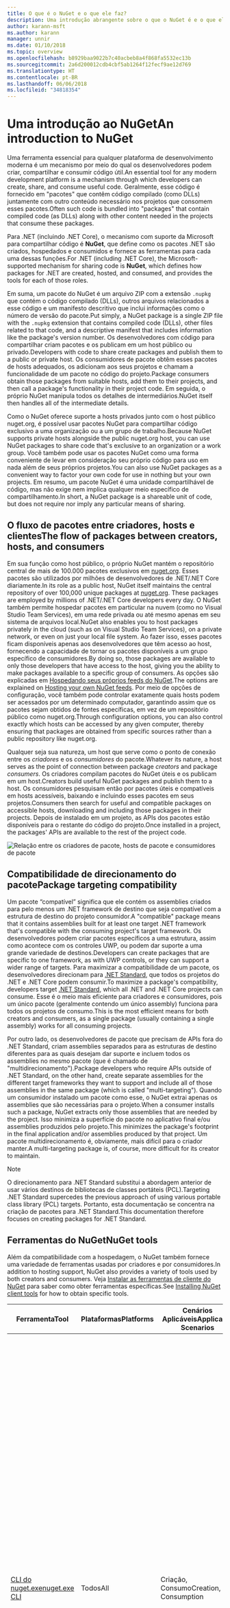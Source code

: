 ```yaml
---
title: O que é o NuGet e o que ele faz?
description: Uma introdução abrangente sobre o que o NuGet é e o que ele faz
author: karann-msft
ms.author: karann
manager: unnir
ms.date: 01/10/2018
ms.topic: overview
ms.openlocfilehash: b8929baa9022b7c40acbeb8a4f868fa5532ec13b
ms.sourcegitcommit: 2a6d200012cdb4cbf5ab1264f12fecf9ae12d769
ms.translationtype: HT
ms.contentlocale: pt-BR
ms.lasthandoff: 06/06/2018
ms.locfileid: "34818354"
---
```

# <a name="an-introduction-to-nuget"></a><span data-ttu-id="0a895-103">Uma introdução ao NuGet</span><span class="sxs-lookup"><span data-stu-id="0a895-103">An introduction to NuGet</span></span>

<span data-ttu-id="0a895-104">Uma ferramenta essencial para qualquer plataforma de desenvolvimento moderna é um mecanismo por meio do qual os desenvolvedores podem criar, compartilhar e consumir código útil.</span><span class="sxs-lookup"><span data-stu-id="0a895-104">An essential tool for any modern development platform is a mechanism through which developers can create, share, and consume useful code.</span></span> <span data-ttu-id="0a895-105">Geralmente, esse código é fornecido em "pacotes" que contêm código compilado (como DLLs) juntamente com outro conteúdo necessário nos projetos que consomem esses pacotes.</span><span class="sxs-lookup"><span data-stu-id="0a895-105">Often such code is bundled into "packages" that contain compiled code (as DLLs) along with other content needed in the projects that consume these packages.</span></span>

<span data-ttu-id="0a895-106">Para .NET (incluindo .NET Core), o mecanismo com suporte da Microsoft para compartilhar código é **NuGet**, que define como os pacotes .NET são criados, hospedados e consumidos e fornece as ferramentas para cada uma dessas funções.</span><span class="sxs-lookup"><span data-stu-id="0a895-106">For .NET (including .NET Core), the Microsoft-supported mechanism for sharing code is **NuGet**, which defines how packages for .NET are created, hosted, and consumed, and provides the tools for each of those roles.</span></span>

<span data-ttu-id="0a895-107">Em suma, um pacote do NuGet é um arquivo ZIP com a extensão `.nupkg` que contém o código compilado (DLLs), outros arquivos relacionados a esse código e um manifesto descritivo que inclui informações como o número de versão do pacote.</span><span class="sxs-lookup"><span data-stu-id="0a895-107">Put simply, a NuGet package is a single ZIP file with the `.nupkg` extension that contains compiled code (DLLs), other files related to that code, and a descriptive manifest that includes information like the package's version number.</span></span> <span data-ttu-id="0a895-108">Os desenvolvedores com código para compartilhar criam pacotes e os publicam em um host público ou privado.</span><span class="sxs-lookup"><span data-stu-id="0a895-108">Developers with code to share create packages and publish them to a public or private host.</span></span> <span data-ttu-id="0a895-109">Os consumidores de pacote obtêm esses pacotes de hosts adequados, os adicionam aos seus projetos e chamam a funcionalidade de um pacote no código do projeto.</span><span class="sxs-lookup"><span data-stu-id="0a895-109">Package consumers obtain those packages from suitable hosts, add them to their projects, and then call a package's functionality in their project code.</span></span> <span data-ttu-id="0a895-110">Em seguida, o próprio NuGet manipula todos os detalhes de intermediários.</span><span class="sxs-lookup"><span data-stu-id="0a895-110">NuGet itself then handles all of the intermediate details.</span></span>

<span data-ttu-id="0a895-111">Como o NuGet oferece suporte a hosts privados junto com o host público nuget.org, é possível usar pacotes NuGet para compartilhar código exclusivo a uma organização ou a um grupo de trabalho.</span><span class="sxs-lookup"><span data-stu-id="0a895-111">Because NuGet supports private hosts alongside the public nuget.org host, you can use NuGet packages to share code that's exclusive to an organization or a work group.</span></span> <span data-ttu-id="0a895-112">Você também pode usar os pacotes NuGet como uma forma conveniente de levar em consideração seu próprio código para uso em nada além de seus próprios projetos.</span><span class="sxs-lookup"><span data-stu-id="0a895-112">You can also use NuGet packages as a convenient way to factor your own code for use in nothing but your own projects.</span></span> <span data-ttu-id="0a895-113">Em resumo, um pacote NuGet é uma unidade compartilhável de código, mas não exige nem implica qualquer meio específico de compartilhamento.</span><span class="sxs-lookup"><span data-stu-id="0a895-113">In short, a NuGet package is a shareable unit of code, but does not require nor imply any particular means of sharing.</span></span>

## <a name="the-flow-of-packages-between-creators-hosts-and-consumers"></a><span data-ttu-id="0a895-114">O fluxo de pacotes entre criadores, hosts e clientes</span><span class="sxs-lookup"><span data-stu-id="0a895-114">The flow of packages between creators, hosts, and consumers</span></span>

<span data-ttu-id="0a895-115">Em sua função como host público, o próprio NuGet mantém o repositório central de mais de 100.000 pacotes exclusivos em [nuget.org](https://www.nuget.org). Esses pacotes são utilizados por milhões de desenvolvedores de .NET/.NET Core diariamente.</span><span class="sxs-lookup"><span data-stu-id="0a895-115">In its role as a public host, NuGet itself maintains the central repository of over 100,000 unique packages at [nuget.org](https://www.nuget.org). These packages are employed by millions of .NET/.NET Core developers every day.</span></span> <span data-ttu-id="0a895-116">O NuGet também permite hospedar pacotes em particular na nuvem (como no Visual Studio Team Services), em uma rede privada ou até mesmo apenas em seu sistema de arquivos local.</span><span class="sxs-lookup"><span data-stu-id="0a895-116">NuGet also enables you to host packages privately in the cloud (such as on Visual Studio Team Services), on a private network, or even on just your local file system.</span></span> <span data-ttu-id="0a895-117">Ao fazer isso, esses pacotes ficam disponíveis apenas aos desenvolvedores que têm acesso ao host, fornecendo a capacidade de tornar os pacotes disponíveis a um grupo específico de consumidores.</span><span class="sxs-lookup"><span data-stu-id="0a895-117">By doing so, those packages are available to only those developers that have access to the host, giving you the ability to make packages available to a specific group of consumers.</span></span> <span data-ttu-id="0a895-118">As opções são explicadas em [Hospedando seus próprios feeds do NuGet](hosting-packages/overview.md).</span><span class="sxs-lookup"><span data-stu-id="0a895-118">The options are explained on [Hosting your own NuGet feeds](hosting-packages/overview.md).</span></span> <span data-ttu-id="0a895-119">Por meio de opções de configuração, você também pode controlar exatamente quais hosts podem ser acessados por um determinado computador, garantindo assim que os pacotes sejam obtidos de fontes específicas, em vez de um repositório público como nuget.org.</span><span class="sxs-lookup"><span data-stu-id="0a895-119">Through configuration options, you can also control exactly which hosts can be accessed by any given computer, thereby ensuring that packages are obtained from specific sources rather than a public repository like nuget.org.</span></span>

<span data-ttu-id="0a895-120">Qualquer seja sua natureza, um host que serve como o ponto de conexão entre os *criadores* e os *consumidores* do pacote.</span><span class="sxs-lookup"><span data-stu-id="0a895-120">Whatever its nature, a host serves as the point of connection between package *creators* and package *consumers*.</span></span> <span data-ttu-id="0a895-121">Os criadores compilam pacotes do NuGet úteis e os publicam em um host.</span><span class="sxs-lookup"><span data-stu-id="0a895-121">Creators build useful NuGet packages and publish them to a host.</span></span> <span data-ttu-id="0a895-122">Os consumidores pesquisam então por pacotes úteis e compatíveis em hosts acessíveis, baixando e incluindo esses pacotes em seus projetos.</span><span class="sxs-lookup"><span data-stu-id="0a895-122">Consumers then search for useful and compatible packages on accessible hosts, downloading and including those packages in their projects.</span></span> <span data-ttu-id="0a895-123">Depois de instalado em um projeto, as APIs dos pacotes estão disponíveis para o restante do código do projeto.</span><span class="sxs-lookup"><span data-stu-id="0a895-123">Once installed in a project, the packages' APIs are available to the rest of the project code.</span></span>

![Relação entre os criadores de pacote, hosts de pacote e consumidores de pacote](media/nuget-roles.png)

## <a name="package-targeting-compatibility"></a><span data-ttu-id="0a895-125">Compatibilidade de direcionamento do pacote</span><span class="sxs-lookup"><span data-stu-id="0a895-125">Package targeting compatibility</span></span>

<span data-ttu-id="0a895-126">Um pacote “compatível” significa que ele contém os assemblies criados para pelo menos um .NET framework de destino que seja compatível com a estrutura de destino do projeto consumidor.</span><span class="sxs-lookup"><span data-stu-id="0a895-126">A "compatible" package means that it contains assemblies built for at least one target .NET framework that's compatible with the consuming project's target framework.</span></span> <span data-ttu-id="0a895-127">Os desenvolvedores podem criar pacotes específicos a uma estrutura, assim como acontece com os controles UWP, ou podem dar suporte a uma grande variedade de destinos.</span><span class="sxs-lookup"><span data-stu-id="0a895-127">Developers can create packages that are specific to one framework, as with UWP controls, or they can support a wider range of targets.</span></span> <span data-ttu-id="0a895-128">Para maximizar a compatibilidade de um pacote, os desenvolvedores direcionam para [.NET Standard](/dotnet/standard/net-standard), que todos os projetos do .NET e .NET Core podem consumir.</span><span class="sxs-lookup"><span data-stu-id="0a895-128">To maximize a package's compatibility, developers target [.NET Standard](/dotnet/standard/net-standard), which all .NET and .NET Core projects can consume.</span></span> <span data-ttu-id="0a895-129">Esse é o meio mais eficiente para criadores e consumidores, pois um único pacote (geralmente contendo um único assembly) funciona para todos os projetos de consumo.</span><span class="sxs-lookup"><span data-stu-id="0a895-129">This is the most efficient means for both creators and consumers, as a single package (usually containing a single assembly) works for all consuming projects.</span></span>

<span data-ttu-id="0a895-130">Por outro lado, os desenvolvedores de pacote que precisam de APIs fora do .NET Standard, criam assemblies separados para as estruturas de destino diferentes para as quais desejam dar suporte e incluem todos os assemblies no mesmo pacote (que é chamado de "multidirecionamento").</span><span class="sxs-lookup"><span data-stu-id="0a895-130">Package developers who require APIs outside of .NET Standard, on the other hand, create separate assemblies for the different target frameworks they want to support and include all of those assemblies in the same package (which is called "multi-targeting").</span></span> <span data-ttu-id="0a895-131">Quando um consumidor instalado um pacote como esse, o NuGet extrai apenas os assemblies que são necessárias para o projeto.</span><span class="sxs-lookup"><span data-stu-id="0a895-131">When a consumer installs such a package, NuGet extracts only those assemblies that are needed by the project.</span></span> <span data-ttu-id="0a895-132">Isso minimiza a superfície do pacote no aplicativo final e/ou assemblies produzidos pelo projeto.</span><span class="sxs-lookup"><span data-stu-id="0a895-132">This minimizes the package's footprint in the final application and/or assemblies produced by that project.</span></span> <span data-ttu-id="0a895-133">Um pacote multidirecionamento é, obviamente, mais difícil para o criador manter.</span><span class="sxs-lookup"><span data-stu-id="0a895-133">A multi-targeting package is, of course, more difficult for its creator to maintain.</span></span>

> [!Note]
> <span data-ttu-id="0a895-134">O direcionamento para .NET Standard substitui a abordagem anterior de usar vários destinos de bibliotecas de classes portáteis (PCL).</span><span class="sxs-lookup"><span data-stu-id="0a895-134">Targeting .NET Standard supercedes the previous approach of using various portable class library (PCL) targets.</span></span> <span data-ttu-id="0a895-135">Portanto, esta documentação se concentra na criação de pacotes para .NET Standard.</span><span class="sxs-lookup"><span data-stu-id="0a895-135">This documentation therefore focuses on creating packages for .NET Standard.</span></span>

## <a name="nuget-tools"></a><span data-ttu-id="0a895-136">Ferramentas do NuGet</span><span class="sxs-lookup"><span data-stu-id="0a895-136">NuGet tools</span></span>

<span data-ttu-id="0a895-137">Além da compatibilidade com a hospedagem, o NuGet também fornece uma variedade de ferramentas usadas por criadores e por consumidores.</span><span class="sxs-lookup"><span data-stu-id="0a895-137">In addition to hosting support, NuGet also provides a variety of tools used by both creators and consumers.</span></span> <span data-ttu-id="0a895-138">Veja [Instalar as ferramentas de cliente do NuGet](install-nuget-client-tools.md) para saber como obter ferramentas específicas.</span><span class="sxs-lookup"><span data-stu-id="0a895-138">See [Installing NuGet client tools](install-nuget-client-tools.md) for how to obtain specific tools.</span></span>

| <span data-ttu-id="0a895-139">Ferramenta</span><span class="sxs-lookup"><span data-stu-id="0a895-139">Tool</span></span> | <span data-ttu-id="0a895-140">Plataformas</span><span class="sxs-lookup"><span data-stu-id="0a895-140">Platforms</span></span> | <span data-ttu-id="0a895-141">Cenários Aplicáveis</span><span class="sxs-lookup"><span data-stu-id="0a895-141">Applicable Scenarios</span></span> | <span data-ttu-id="0a895-142">Descrição</span><span class="sxs-lookup"><span data-stu-id="0a895-142">Description</span></span> |
| --- | --- | --- | --- |
| [<span data-ttu-id="0a895-143">CLI do nuget.exe</span><span class="sxs-lookup"><span data-stu-id="0a895-143">nuget.exe CLI</span></span>](tools/nuget-exe-cli-reference.md) | <span data-ttu-id="0a895-144">Todos</span><span class="sxs-lookup"><span data-stu-id="0a895-144">All</span></span> | <span data-ttu-id="0a895-145">Criação, Consumo</span><span class="sxs-lookup"><span data-stu-id="0a895-145">Creation, Consumption</span></span> | <span data-ttu-id="0a895-146">Fornece todos os recursos do NuGet, com alguns comandos de que aplicam especificamente aos criadores de pacote, alguns somente aos consumidores e outros a ambos.</span><span class="sxs-lookup"><span data-stu-id="0a895-146">Provides all NuGet capabilities, with some commands applying specifically to package creators, some applying only to consumers, and others applying to both.</span></span> <span data-ttu-id="0a895-147">Por exemplo, os criadores de pacote usam o comando `nuget pack` para criar um pacote de vários assemblies e arquivos relacionados, os consumidores de pacote usam `nuget install` para incluir pacotes em uma pasta do projeto e todos usam `nuget config` para definir as variáveis de configuração do NuGet.</span><span class="sxs-lookup"><span data-stu-id="0a895-147">For example, package creators use the `nuget pack` command to create a package from various assemblies and related files, package consumers use `nuget install` to include packages in a project folder, and everyone uses `nuget config` to set NuGet configuration variables.</span></span> <span data-ttu-id="0a895-148">Como uma ferramenta independente de plataforma, a CLI do NuGet não interage com projetos do Visual Studio.</span><span class="sxs-lookup"><span data-stu-id="0a895-148">As a platform-agnostic tool, the NuGet CLI does not interact with Visual Studio projects.</span></span> |
| [<span data-ttu-id="0a895-149">CLI do dotnet</span><span class="sxs-lookup"><span data-stu-id="0a895-149">dotnet CLI</span></span>](tools/dotnet-Commands.md) | <span data-ttu-id="0a895-150">Todos</span><span class="sxs-lookup"><span data-stu-id="0a895-150">All</span></span> | <span data-ttu-id="0a895-151">Criação, Consumo</span><span class="sxs-lookup"><span data-stu-id="0a895-151">Creation, Consumption</span></span> | <span data-ttu-id="0a895-152">Fornece certas funcionalidades da CLI do NuGet diretamente na cadeia de ferramentas do .NET Core.</span><span class="sxs-lookup"><span data-stu-id="0a895-152">Provides certain NuGet CLI capabilities directly within the .NET Core tool chain.</span></span> <span data-ttu-id="0a895-153">Assim como ocorre com a CLI do NuGet, a CLI do dotnet não interage com projetos do Visual Studio.</span><span class="sxs-lookup"><span data-stu-id="0a895-153">As with the NuGet CLI, the dotnet CLI does not interact with Visual Studio projects.</span></span> |
| [<span data-ttu-id="0a895-154">Console do gerenciador de pacotes</span><span class="sxs-lookup"><span data-stu-id="0a895-154">Package Manager Console</span></span>](tools/package-manager-console.md) | <span data-ttu-id="0a895-155">Visual Studio no Windows</span><span class="sxs-lookup"><span data-stu-id="0a895-155">Visual Studio on Windows</span></span> | <span data-ttu-id="0a895-156">Consumo</span><span class="sxs-lookup"><span data-stu-id="0a895-156">Consumption</span></span> | <span data-ttu-id="0a895-157">Fornece [comandos do PowerShell](tools/Powershell-Reference.md) para instalar e gerenciar pacotes em projetos do Visual Studio.</span><span class="sxs-lookup"><span data-stu-id="0a895-157">Provides [PowerShell commands](tools/Powershell-Reference.md) for installing and managing packages in Visual Studio projects.</span></span> |
| [<span data-ttu-id="0a895-158">Interface do usuário do Gerenciador de Pacotes</span><span class="sxs-lookup"><span data-stu-id="0a895-158">Package Manager UI</span></span>](tools/package-manager-ui.md) | <span data-ttu-id="0a895-159">Visual Studio no Windows</span><span class="sxs-lookup"><span data-stu-id="0a895-159">Visual Studio on Windows</span></span> | <span data-ttu-id="0a895-160">Consumo</span><span class="sxs-lookup"><span data-stu-id="0a895-160">Consumption</span></span> | <span data-ttu-id="0a895-161">Fornece uma IU fácil de usar para instalar e gerenciar pacotes em projetos do Visual Studio.</span><span class="sxs-lookup"><span data-stu-id="0a895-161">Provides an easy-to-use UI for installing and managing packages in Visual Studio projects.</span></span> |
| [<span data-ttu-id="0a895-162">Gerenciar a interface do usuário do NuGet</span><span class="sxs-lookup"><span data-stu-id="0a895-162">Manage NuGet UI</span></span>](/visualstudio/mac/nuget-walkthrough) | <span data-ttu-id="0a895-163">Visual Studio para Mac</span><span class="sxs-lookup"><span data-stu-id="0a895-163">Visual Studio for Mac</span></span> | <span data-ttu-id="0a895-164">Consumo</span><span class="sxs-lookup"><span data-stu-id="0a895-164">Consumption</span></span> | <span data-ttu-id="0a895-165">Fornece uma IU fácil de usar para instalar e gerenciar pacotes em projetos do Visual Studio para Mac.</span><span class="sxs-lookup"><span data-stu-id="0a895-165">Provide an easy-to-use UI for installing and managing packages in Visual Studio for Mac projects.</span></span> |
| [<span data-ttu-id="0a895-166">MSBuild</span><span class="sxs-lookup"><span data-stu-id="0a895-166">MSBuild</span></span>](reference/msbuild-targets.md) | <span data-ttu-id="0a895-167">Windows</span><span class="sxs-lookup"><span data-stu-id="0a895-167">Windows</span></span> | <span data-ttu-id="0a895-168">Criação, Consumo</span><span class="sxs-lookup"><span data-stu-id="0a895-168">Creation, Consumption</span></span> | <span data-ttu-id="0a895-169">Fornece a capacidade de criar e restaurar os pacotes usados em um projeto diretamente por meio da cadeia de ferramentas do MSBuild.</span><span class="sxs-lookup"><span data-stu-id="0a895-169">Provides the ability to create packages and restore packages used in a project directly through the MSBuild tool chain.</span></span> |

<span data-ttu-id="0a895-170">Como você pode ver, as ferramentas do NuGet com as quais você trabalha dependem muito se você está criando ou consumindo pacotes, e a plataforma de trabalho na qual você está trabalhando.</span><span class="sxs-lookup"><span data-stu-id="0a895-170">As you can see, the NuGet tools you work with depend greatly on whether you're creating, consuming, or publishing packages, and the platform on which you're working.</span></span> <span data-ttu-id="0a895-171">Os criadores de pacotes normalmente também são consumidores, pois eles aproveitam funcionalidades que existe em outros pacotes do NuGet.</span><span class="sxs-lookup"><span data-stu-id="0a895-171">Package creators are typically also consumers, as they build on top of functionality that exists in other NuGet packages.</span></span> <span data-ttu-id="0a895-172">E, é claro, esses pacotes podem, por sua vez, depender de outros.</span><span class="sxs-lookup"><span data-stu-id="0a895-172">And those packages, of course, may in turn depend on still others.</span></span>

<span data-ttu-id="0a895-173">Para saber mais, comece com os artigos [Fluxo de trabalho de criação de pacote](create-packages/Overview-and-Workflow.md) e [Fluxo de trabalho de consumo de pacote](consume-packages/Overview-and-Workflow.md).</span><span class="sxs-lookup"><span data-stu-id="0a895-173">For more information, start with the [Package creation workflow](create-packages/Overview-and-Workflow.md) and [Package consumption workflow](consume-packages/Overview-and-Workflow.md) articles.</span></span>

## <a name="managing-dependencies"></a><span data-ttu-id="0a895-174">Gerenciamento de dependências</span><span class="sxs-lookup"><span data-stu-id="0a895-174">Managing dependencies</span></span>

<span data-ttu-id="0a895-175">A capacidade de aproveitar facilmente o trabalho de outras pessoas é um dos recursos mais poderosos de um sistema de gerenciamento de pacotes.</span><span class="sxs-lookup"><span data-stu-id="0a895-175">The ability to easily build on the work of others is one of most powerful features of a package management system.</span></span> <span data-ttu-id="0a895-176">Da mesma forma, grande parte do que o NuGet faz é gerenciar essa árvore de dependência ou “grafo” em nome de um projeto.</span><span class="sxs-lookup"><span data-stu-id="0a895-176">Accordingly, much of what NuGet does is managing that dependency tree or "graph" on behalf of a project.</span></span> <span data-ttu-id="0a895-177">Em poucas palavras, você precisa apenas se preocupar com os pacotes que você está usando diretamente em um projeto.</span><span class="sxs-lookup"><span data-stu-id="0a895-177">Simply said, you need only concern yourself with those packages that you're directly using in a project.</span></span> <span data-ttu-id="0a895-178">Se algum desses pacotes consumir outros pacotes (o que pode, por sua vez, consumir ainda mais), o NuGet cuidará de todas essas dependências de nível inferior.</span><span class="sxs-lookup"><span data-stu-id="0a895-178">If any of those packages themselves consume other packages (which can, in turn, consume still others), NuGet takes care of all those down-level dependencies.</span></span>

<span data-ttu-id="0a895-179">A imagem a seguir mostra um projeto que depende de cinco pacotes, que por sua vez dependem de muitos outros.</span><span class="sxs-lookup"><span data-stu-id="0a895-179">The following image shows a project that depends on five packages, which in turn depend on a number of others.</span></span>

![Um grafo de dependência NuGet de exemplo para um projeto do .NET](media/dependency-graph.png)

<span data-ttu-id="0a895-181">Observe que alguns pacotes aparecem várias vezes no grafo de dependência.</span><span class="sxs-lookup"><span data-stu-id="0a895-181">Notice that some packages appear multiple times in the dependency graph.</span></span> <span data-ttu-id="0a895-182">Por exemplo, há três consumidores diferentes do pacote B e cada consumidor também pode especificar uma versão diferente do pacote (não mostrado).</span><span class="sxs-lookup"><span data-stu-id="0a895-182">For example, there are three different consumers of package B, and each consumer might also specify a different version for that package (not shown).</span></span> <span data-ttu-id="0a895-183">Isso é uma ocorrência comum, especialmente para pacotes amplamente usados.</span><span class="sxs-lookup"><span data-stu-id="0a895-183">This is a common occurrence, especially for widely-used packages.</span></span> <span data-ttu-id="0a895-184">Felizmente, o NuGet faz o trabalho duro para determinar exatamente qual versão do Pacote B atende a todos os consumidores.</span><span class="sxs-lookup"><span data-stu-id="0a895-184">NuGet fortunately does all the hard work to determine exactly which version of package B satisfies all consumers.</span></span> <span data-ttu-id="0a895-185">Em seguida, o NuGet faz o mesmo para todos os outros pacotes, independente da profundidade do grafo de dependência.</span><span class="sxs-lookup"><span data-stu-id="0a895-185">NuGet then does the same for all other packages, no matter how deep the dependency graph.</span></span>

<span data-ttu-id="0a895-186">Para obter mais detalhes sobre como o NuGet executa esse serviço, consulte [Resolução de dependência](consume-packages/dependency-resolution.md).</span><span class="sxs-lookup"><span data-stu-id="0a895-186">For more details on how NuGet performs this service, see [Dependency resolution](consume-packages/dependency-resolution.md).</span></span>

## <a name="tracking-references-and-restoring-packages"></a><span data-ttu-id="0a895-187">Rastreando referências e restaurando pacotes</span><span class="sxs-lookup"><span data-stu-id="0a895-187">Tracking references and restoring packages</span></span>

<span data-ttu-id="0a895-188">Como projetos podem ser movidos facilmente entre os computadores de desenvolvedor, repositórios de controle do código-fonte, servidores de build e assim por diante, é altamente impraticável manter assemblies binários dos pacotes do NuGet diretamente associados a um projeto.</span><span class="sxs-lookup"><span data-stu-id="0a895-188">Because projects can easily move between developer computers, source control repositories, build servers, and so forth, it's highly impractical to keep the binary assemblies of NuGet packages directly bound to a project.</span></span> <span data-ttu-id="0a895-189">Isso tornaria cada cópia do projeto desnecessariamente sobrecarregada (e, assim, desperdiçaria espaço em repositórios de controle do código-fonte).</span><span class="sxs-lookup"><span data-stu-id="0a895-189">Doing so would make each copy of the project unnecessarily bloated (and thereby waste space in source control repositories).</span></span> <span data-ttu-id="0a895-190">Também dificultaria muito a atualização de binários de pacote para versões mais recentes, pois as atualizações precisariam ser aplicadas em todas as cópias do projeto.</span><span class="sxs-lookup"><span data-stu-id="0a895-190">It would also make it very difficult to update package binaries to newer versions as updates would have to be applied across all copies of the project.</span></span>

<span data-ttu-id="0a895-191">Em vez disso, o NuGet mantém uma lista de referências simples dos pacotes dos quais um projeto depende, incluindo dependências de nível superior e inferior.</span><span class="sxs-lookup"><span data-stu-id="0a895-191">NuGet instead maintains a simple reference list of the packages upon which a project depends, including both top-level and down-level dependencies.</span></span> <span data-ttu-id="0a895-192">Ou seja, sempre que você instala um pacote de algum host em um projeto, o NuGet registra o identificador de pacote e o número de versão nesta lista de referência.</span><span class="sxs-lookup"><span data-stu-id="0a895-192">That is, whenever you install a package from some host into a project, NuGet records the package identifier and version number in the reference list.</span></span> <span data-ttu-id="0a895-193">(Desinstalar um pacote, é claro, remove-o da lista.) O NuGet, em seguida, fornece um meio para restaurar todos os pacotes referenciados mediante solicitação, conforme descrito em [Restauração do pacote](consume-packages/package-restore.md).</span><span class="sxs-lookup"><span data-stu-id="0a895-193">(Uninstalling a package, of course, removes it from the list.) NuGet then provides a means to restore all referenced packages upon request, as described on [Package restore](consume-packages/package-restore.md).</span></span>

![Uma lista de referências de NuGet é criada na instalação do pacote e pode ser usada para restaurar os pacotes em outro lugar](media/nuget-restore.png)

<span data-ttu-id="0a895-195">Com apenas a lista de referência, o NuGet pode, então, reinstalar&mdash;ou seja, *restaurar*&mdash;todos os pacotes de hosts públicos e/ou privados a qualquer momento posteriormente.</span><span class="sxs-lookup"><span data-stu-id="0a895-195">With only the reference list, NuGet can then reinstall&mdash;that is, *restore*&mdash;all of those packages from public and/or private hosts at any later time.</span></span> <span data-ttu-id="0a895-196">Ao confirmar um projeto no controle do código-fonte ou compartilhá-lo de alguma outra forma, você inclui apenas a lista de referências e exclui os binários do pacote (veja [Pacotes e controle do código-fonte](consume-packages/packages-and-source-control.md).)</span><span class="sxs-lookup"><span data-stu-id="0a895-196">When committing a project to source control, or sharing it in some other way, you include only the reference list and exclude any package binaries (see [Packages and source control](consume-packages/packages-and-source-control.md).)</span></span>

<span data-ttu-id="0a895-197">O computador que recebe um projeto, como um servidor de build obtendo uma cópia do projeto como parte de um sistema de implantação automatizada, simplesmente pede ao NuGet para restaurar as dependências sempre que necessário.</span><span class="sxs-lookup"><span data-stu-id="0a895-197">The computer that receives a project, such as a build server obtaining a copy of the project as part of an automated deployment system, simply asks NuGet to restore dependencies whenever they're needed.</span></span> <span data-ttu-id="0a895-198">Sistemas de build como o Visual Studio Team Services fornecem etapas de “restauração do NuGet” para essa finalidade exata.</span><span class="sxs-lookup"><span data-stu-id="0a895-198">Build systems like Visual Studio Team Services provide "NuGet restore" steps for this exact purpose.</span></span> <span data-ttu-id="0a895-199">Da mesma forma, quando os desenvolvedores obtêm uma cópia de um projeto (por exemplo, ao clonar um repositório), eles podem invocar um comando como `nuget restore` (CLI do NuGet), `dotnet restore` (CLI do dotnet) ou `Install-Package` (Console do Gerenciador de Pacotes) para obter todos os pacotes necessários.</span><span class="sxs-lookup"><span data-stu-id="0a895-199">Similarly, when developers obtain a copy of a project (as when cloning a repository), they can invoke command like `nuget restore` (NuGet CLI), `dotnet restore` (dotnet CLI), or `Install-Package` (Package Manager Console) to obtain all the necessary packages.</span></span> <span data-ttu-id="0a895-200">O Visual Studio, por sua vez, restaura automaticamente os pacotes ao compilar um projeto (contanto que a restauração automática esteja ativada, conforme descrito em [Restauração de pacote](consume-packages/package-restore.md)).</span><span class="sxs-lookup"><span data-stu-id="0a895-200">Visual Studio, for its part, automatically restores packages when building a project (provided that automatic restore is enabled, as described on [Package restore](consume-packages/package-restore.md)).</span></span>

<span data-ttu-id="0a895-201">Claramente, a função primária do NuGet, no que diz respeito aos desenvolvedores, é manter essa lista de referência em nome do seu projeto e fornecer os meios para restaurar (e atualizar) com eficiência os pacotes referenciados.</span><span class="sxs-lookup"><span data-stu-id="0a895-201">Clearly, then, NuGet's primary role where developers are concerned is maintaining that reference list on behalf of your project and providing the means to efficiently restore (and update) those referenced packages.</span></span> <span data-ttu-id="0a895-202">Essa lista é mantida em um dos dois *formatos de gerenciamento de pacote*, como são chamados:</span><span class="sxs-lookup"><span data-stu-id="0a895-202">This list is maintained in one of two *package management formats*, as they're called:</span></span>

- <span data-ttu-id="0a895-203">[`packages.config`](reference/packages-config.md): *(NuGet 1.0 ou superior)* Como um arquivo XML que mantém uma lista simples de todas as dependências do projeto, incluindo as dependências de outros pacotes instalados.</span><span class="sxs-lookup"><span data-stu-id="0a895-203">[`packages.config`](reference/packages-config.md): *(NuGet 1.0+)* An XML file that maintains a flat list of all dependencies in the project, including the dependencies of other installed packages.</span></span> <span data-ttu-id="0a895-204">Os pacotes instalados ou restaurados são armazenados em uma pasta `packages`.</span><span class="sxs-lookup"><span data-stu-id="0a895-204">Installed or restored packages are stored in a `packages` folder.</span></span>

- <span data-ttu-id="0a895-205">[PackageReference](consume-packages/package-references-in-project-files.md) (ou "referências de pacote em arquivos de projeto") |*(NuGet 4.0 ou superior)* Mantém uma lista de dependências de nível superior do projeto diretamente no arquivo de projeto, portanto, nenhum arquivo separado é necessário.</span><span class="sxs-lookup"><span data-stu-id="0a895-205">[PackageReference](consume-packages/package-references-in-project-files.md) (or "package references in project files") | *(NuGet 4.0+)* Maintains a list of a project's top-level dependencies directly within the project file, so no separate file is needed.</span></span> <span data-ttu-id="0a895-206">Um arquivo associado, `obj/project.assets.json`, é gerado dinamicamente para gerenciar o grafo de dependência geral dos pacotes que um projeto usa juntamente com todas as dependências de nível inferior.</span><span class="sxs-lookup"><span data-stu-id="0a895-206">An associated file, `obj/project.assets.json`, is dynamically generated to manage the overall dependency graph of the packages that a project uses along with all down-level dependencies.</span></span> <span data-ttu-id="0a895-207">PackageReference é sempre usado por projetos do .NET Core.</span><span class="sxs-lookup"><span data-stu-id="0a895-207">PackageReference is always used by .NET Core projects.</span></span>

<span data-ttu-id="0a895-208">Qual formato de gerenciamento de pacotes é aplicado a um projeto depende do tipo de projeto e a versão disponível do NuGet (e/ou Visual Studio).</span><span class="sxs-lookup"><span data-stu-id="0a895-208">Which package management format is employed in any given project depends on the project type, and the available version of NuGet (and/or Visual Studio).</span></span> <span data-ttu-id="0a895-209">Para verificar qual formato está sendo usado, simplesmente procure por `packages.config` na raiz do projeto depois de instalar o primeiro pacote.</span><span class="sxs-lookup"><span data-stu-id="0a895-209">To check what format is being used, simply look for `packages.config` in the project root after installing your first package.</span></span> <span data-ttu-id="0a895-210">Se você não tiver esse arquivo, procure no arquivo de projeto diretamente por um elemento \<PackageReference\>.</span><span class="sxs-lookup"><span data-stu-id="0a895-210">If you don't have that file, look in the project file directly for a \<PackageReference\> element.</span></span>

<span data-ttu-id="0a895-211">Quando você tiver escolha, será recomendável usar PackageReference.</span><span class="sxs-lookup"><span data-stu-id="0a895-211">When you have a choice, we recommend using PackageReference.</span></span> <span data-ttu-id="0a895-212">`packages.config` é mantido para fins de legado e não está mais em desenvolvimento ativo.</span><span class="sxs-lookup"><span data-stu-id="0a895-212">`packages.config` is maintained for legacy purposes and is no longer under active development.</span></span>

> [!Tip]
> <span data-ttu-id="0a895-213">Vários comandos da CLI do `nuget.exe`, como `nuget install`, não adicionam o pacote automaticamente à lista de referências.</span><span class="sxs-lookup"><span data-stu-id="0a895-213">Various `nuget.exe` CLI commands, like `nuget install`, do not automatically add the package to the reference list.</span></span> <span data-ttu-id="0a895-214">A lista é atualizada durante a instalação de um pacote com o Gerenciador de Pacotes do Visual Studio (interface do usuário ou Console) e com a CLI `dotnet.exe`.</span><span class="sxs-lookup"><span data-stu-id="0a895-214">The list is updated when installing a package with the Visual Studio Package Manager (UI or Console), and with `dotnet.exe` CLI.</span></span>

## <a name="what-else-does-nuget-do"></a><span data-ttu-id="0a895-215">O que mais o NuGet faz?</span><span class="sxs-lookup"><span data-stu-id="0a895-215">What else does NuGet do?</span></span>

<span data-ttu-id="0a895-216">Até agora, você aprendeu as seguintes características do NuGet:</span><span class="sxs-lookup"><span data-stu-id="0a895-216">So far you've learned the following characteristics of NuGet:</span></span>

- <span data-ttu-id="0a895-217">O NuGet fornece o repositório central nuget.org com suporte para a hospedagem privada.</span><span class="sxs-lookup"><span data-stu-id="0a895-217">NuGet provides the central nuget.org repository with support for private hosting.</span></span>
- <span data-ttu-id="0a895-218">O NuGet fornece as ferramentas que os desenvolvedores precisam para criar, publicar e consumir pacotes.</span><span class="sxs-lookup"><span data-stu-id="0a895-218">NuGet provides the tools developers need for creating, publishing, and consuming packages.</span></span>
- <span data-ttu-id="0a895-219">Mais importante, o NuGet mantém uma lista de referência de pacotes usados em um projeto e a capacidade de restaurar e atualizar esses pacotes da lista.</span><span class="sxs-lookup"><span data-stu-id="0a895-219">Most importantly, NuGet maintains a reference list of packages used in a project and the ability to restore and update those packages from that list.</span></span>

<span data-ttu-id="0a895-220">Para fazer com que esses processos funcionem com eficiência, o NuGet realiza algumas otimizações nos bastidores.</span><span class="sxs-lookup"><span data-stu-id="0a895-220">To make these processes work efficiently, NuGet does some behind-the-scenes optimizations.</span></span> <span data-ttu-id="0a895-221">Particularmente, o NuGet gerencia um cache de pacote e uma pasta de pacotes globais para abreviar a instalação e a reinstalação.</span><span class="sxs-lookup"><span data-stu-id="0a895-221">Most notably, NuGet manages a package cache and a global packages folder to shortcut installation and reinstallation.</span></span> <span data-ttu-id="0a895-222">O cache evita o download de um pacote já instalado no computador.</span><span class="sxs-lookup"><span data-stu-id="0a895-222">The cache avoids downloading a package that's already been installed on the machine.</span></span> <span data-ttu-id="0a895-223">A pasta de pacotes globais permite que vários projetos compartilhem o mesmo pacote instalado, reduzindo, assim, a superfície geral do NuGet no computador.</span><span class="sxs-lookup"><span data-stu-id="0a895-223">The global packages folder allows multiple projects to share the same installed package, thereby reducing NuGet's overall footprint on the computer.</span></span> <span data-ttu-id="0a895-224">As pastas de cache e de pacotes globais também são muito úteis quando você restaura com frequência um grande número de pacotes, como em um servidor de build.</span><span class="sxs-lookup"><span data-stu-id="0a895-224">The cache and global packages folder are also very helpful when you're frequently restoring a larger number of packages, as on a build server.</span></span> <span data-ttu-id="0a895-225">Para obter mais detalhes sobre esses mecanismos, confira [Como gerenciar as pastas de pacotes globais e de cache](consume-packages/managing-the-global-packages-and-cache-folders.md).</span><span class="sxs-lookup"><span data-stu-id="0a895-225">For more details on these mechanisms, see [Managing the global packages and cache folders](consume-packages/managing-the-global-packages-and-cache-folders.md).</span></span>

<span data-ttu-id="0a895-226">Em um projeto individual, o NuGet gerencia o grafo de dependência geral, que inclui novamente a resolução de múltiplas referências para versões diferentes do mesmo pacote.</span><span class="sxs-lookup"><span data-stu-id="0a895-226">Within an individual project, NuGet manages the overall dependency graph, which again includes resolving multiple references to different versions of the same package.</span></span> <span data-ttu-id="0a895-227">É muito comum que um projeto adote uma dependência de um ou mais pacotes que tenham eles próprios as mesmas dependências.</span><span class="sxs-lookup"><span data-stu-id="0a895-227">It's quite common that a project takes a dependency on one or more packages that themselves have the same dependencies.</span></span> <span data-ttu-id="0a895-228">Alguns dos pacotes de utilitário mais úteis no nuget.org são utilizados por muitos outros pacotes.</span><span class="sxs-lookup"><span data-stu-id="0a895-228">Some of the most useful utility packages on nuget.org are employed by many other packages.</span></span> <span data-ttu-id="0a895-229">No grafo de dependência inteiro, dez, você poderia ter facilmente ter dez referências diferentes para diferentes versões do mesmo pacote.</span><span class="sxs-lookup"><span data-stu-id="0a895-229">In the entire dependency graph, then, you could easily have ten different references to different versions of the same package.</span></span> <span data-ttu-id="0a895-230">Para evitar trazer várias versões do pacote para o próprio aplicativo, o NuGet classifica qual versão única pode ser usada por qualquer consumidor.</span><span class="sxs-lookup"><span data-stu-id="0a895-230">To avoid bringing multiple versions of that package into the application itself, NuGet sorts out which single version can be used by all consumers.</span></span> <span data-ttu-id="0a895-231">(Para saber mais, confira [Resolução de dependência](consume-packages/dependency-resolution.md).)</span><span class="sxs-lookup"><span data-stu-id="0a895-231">(For more information, see [Dependency Resolution](consume-packages/dependency-resolution.md).)</span></span>

<span data-ttu-id="0a895-232">Além disso, o NuGet mantém todas as especificações relacionadas a como os pacotes são estruturados (incluindo [localização](create-packages/creating-localized-packages.md) e [símbolos de depuração](create-packages/symbol-packages.md)) e como eles são referenciados (incluindo [intervalos de versão](reference/package-versioning.md#version-ranges-and-wildcards) e [versões de pré-lançamento](create-packages/prerelease-packages.md)). O NuGet também oferece várias APIs para trabalhar com seus serviços por meio de programação, e fornece suporte para os desenvolvedores que escrevem modelos de projeto e extensões do Visual Studio.</span><span class="sxs-lookup"><span data-stu-id="0a895-232">Beyond that, NuGet maintains all the specifications related to how packages are structured (including [localization](create-packages/creating-localized-packages.md) and [debug symbols](create-packages/symbol-packages.md)) and how they are referenced (including [version ranges](reference/package-versioning.md#version-ranges-and-wildcards) and [pre-release versions](create-packages/prerelease-packages.md).) NuGet also provides various APIs to work with its services programmatically, and provides support for developers who write Visual Studio extensions and project templates.</span></span>

<span data-ttu-id="0a895-233">Reserve um tempo para navegar pelo sumário desta documentação e você verá todos esses recursos representados nele, junto com as notas de versão desde o início do NuGet.</span><span class="sxs-lookup"><span data-stu-id="0a895-233">Take a moment to browse the table of contents for this documentation, and you see all of these capabilities represented there, along with release notes dating back to NuGet's beginnings.</span></span>

## <a name="comments-contributions-and-issues"></a><span data-ttu-id="0a895-234">Comentários, contribuições e problemas</span><span class="sxs-lookup"><span data-stu-id="0a895-234">Comments, contributions, and issues</span></span>

<span data-ttu-id="0a895-235">Por fim, apreciamos muito os comentários e contribuições para essa documentação&mdash;basta selecionar os comandos **Comentários** e **Editar** no tipo de qualquer página, ou visite o [repositório de documentos](https://github.com/NuGet/docs.microsoft.com-nuget/) e a [lista de problemas de documentos](https://github.com/NuGet/docs.microsoft.com-nuget/issues) no GitHub.</span><span class="sxs-lookup"><span data-stu-id="0a895-235">Finally, we very much welcome comments and contributions to this documentation&mdash;just select the **Feedback** and **Edit** commands on the top of any page, or visit the [docs repository](https://github.com/NuGet/docs.microsoft.com-nuget/) and [docs issue list](https://github.com/NuGet/docs.microsoft.com-nuget/issues) on GitHub.</span></span>

<span data-ttu-id="0a895-236">Também aceitamos contribuições para o NuGet em si por meio de seus [vários repositórios de GitHub](https://github.com/NuGet/Home); problemas do NuGet podem ser encontrados em [https://github.com/NuGet/home/issues](https://github.com/NuGet/home/issues).</span><span class="sxs-lookup"><span data-stu-id="0a895-236">We also welcome contributions to NuGet itself through its [various GitHub repositories](https://github.com/NuGet/Home); NuGet issues can be found on [https://github.com/NuGet/home/issues](https://github.com/NuGet/home/issues).</span></span>

<span data-ttu-id="0a895-237">Aproveite sua experiência com o NuGet.</span><span class="sxs-lookup"><span data-stu-id="0a895-237">Enjoy your NuGet experience!</span></span>
